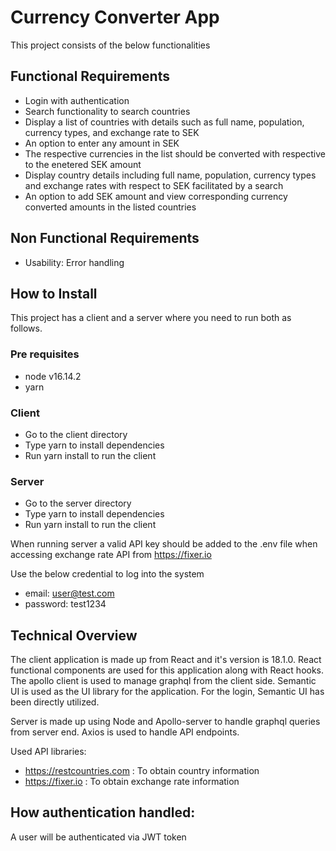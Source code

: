  # Currency Converter App

This project consists of the below functionalities

## Functional Requirements

- Login with authentication
- Search functionality to search countries
- Display a list of countries with details such as full name, population, currency types, and exchange rate to SEK
- An option to enter any amount in SEK
- The respective currencies in the list should be converted with respective to the enetered SEK amount
- Display country details including full name, population, currency types and exchange rates with respect to SEK facilitated by a search
- An option to add SEK amount and view corresponding currency converted amounts in the listed countries

## Non Functional Requirements
- Usability: Error handling

## How to Install

This project has a client  and a server where you need to run both as follows.

### Pre requisites
 
 - node v16.14.2
 - yarn
 
### Client

- Go to the client directory
- Type yarn to install dependencies
- Run yarn install to run the client

### Server

- Go to the server directory
- Type yarn to install dependencies
- Run yarn install to run the client

When running server a valid API key should be added to the .env file when accessing exchange rate API from https://fixer.io
 
Use the below credential to log into the system
- email: user@test.com
- password: test1234



## Technical Overview

The client application is made up from React and it's version is 18.1.0. React functional components are used for this application along with React hooks. The apollo client is used to manage graphql from the client side. Semantic UI is used as the UI library for the application. For the login, Semantic UI has been directly utilized. 

Server is made up using Node and Apollo-server to handle graphql queries from server end. Axios is used to handle API endpoints.

Used API libraries: 
 - https://restcountries.com  : To obtain country information
 - https://fixer.io :  To obtain exchange rate information

## How authentication handled:

A user will be authenticated via JWT token




